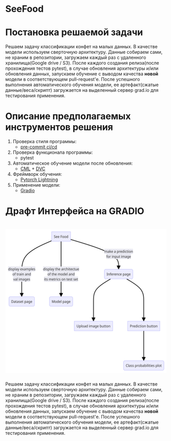 # SeeFood

# Постановка решаемой задачи

Решаем задачу классификации конфет на малых данных. В качестве модели используем сверточную архитектуру. Данные собираем сами, не храним в репозитории, загружаем каждый раз с удаленного хранилища(Google drive / S3). После каждого создания релиза(после прохождения тестов pytest), в случае обновления архитектуры и/или обновления данных, запускаем обучение с выводом качества __новой__ модели в соответствующем pull-request'е. После успешного выполнения автоматического обучения модели, ее артефакт(сжатые данные/веса/скрипт) загружается на выделенный сервер grad.io для тестирования применения.

# Описание предполагаемых инструментов решения

1. Проверка стиля программы:
    - [pre-commit ci/cd](https://github.com/apps/pre-commit-ci)
2. Проверка функционала программы:
    - pytest
3. Автоматическое обучение модели после обновления:
    - [CML](https://cml.dev/) + [DVC](https://dvc.org/doc/api-reference)
4. Фреймворк обучения:
    - [Pytorch Lightning](https://lightning.ai/docs/pytorch/stable/)
5. Применение модели:
    - [Gradio](https://www.gradio.app/)

# Драфт Интерфейса на GRADIO
![GUI draft](imgs/diagram.png)
=======
Решаем задачу классификации конфет на малых данных. В качестве модели используем
сверточную архитектуру. Данные собираем сами, не храним в репозитории, загружаем
каждый раз с удаленного хранилища(Google drive / S3). После каждого создания
релиза(после прохождения тестов pytest), в случае обновления архитектуры и/или
обновления данных, запускаем обучение с выводом качества **новой** модели в
соответствующем pull-request'е. После успешного выполнения автоматического
обучения модели, ее артефакт(сжатые данные/веса/скрипт) загружается на
выделенный сервер grad.io для тестирования применения.

